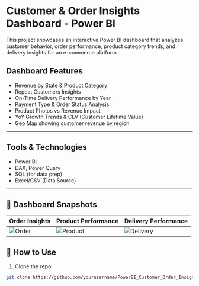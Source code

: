 # Customer & Order Insights Dashboard - Power BI

This project showcases an interactive Power BI dashboard that analyzes customer behavior, order performance, product category trends, and delivery insights for an e-commerce platform.


##  Dashboard Features

-  Revenue by State & Product Category
-  Repeat Customers Insights
-  On-Time Delivery Performance by Year
-  Payment Type & Order Status Analysis
-  Product Photos vs Revenue Impact
-  YoY Growth Trends & CLV (Customer Lifetime Value)
-  Geo Map showing customer revenue by region

---

##  Tools & Technologies

- Power BI
- DAX, Power Query
- SQL (for data prep)
- Excel/CSV (Data Source)

---

## 📸 Dashboard Snapshots

| Order Insights | Product Performance | Delivery Performance |
|----------------|---------------------|----------------------|
| ![Order]([Dashboards/Screenshot1.png](https://github.com/Junaid30121997/PowerBI_Customer_Order_Insights/blob/main/Screenshot%202025-07-17%20142040.png)) | ![Product](Dashboards/Screenshot2.png) | ![Delivery](Dashboards/Screenshot3.png) |







## 📌 How to Use

1. Clone the repo:
```bash
git clone https://github.com/yourusername/PowerBI_Customer_Order_Insights.git
